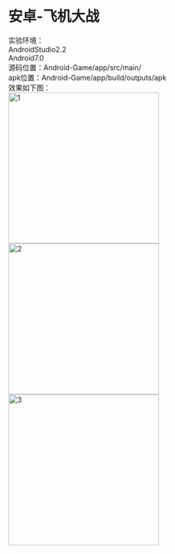 # 安卓-飞机大战
实验环境：  
AndroidStudio2.2  
Android7.0  
源码位置：Android-Game/app/src/main/  
apk位置：Android-Game/app/build/outputs/apk  
效果如下图：  
<img src = "https://github.com/lwp-6/Android-Game/blob/master/img/img1.png" width = 300 alt = "1"/>  
<img src = "https://github.com/lwp-6/Android-Game/blob/master/img/img2.jpg" width = 300 alt = "2"/>  
<img src = "https://github.com/lwp-6/Android-Game/blob/master/img/img3.png" width = 300 alt = "3"/>  

